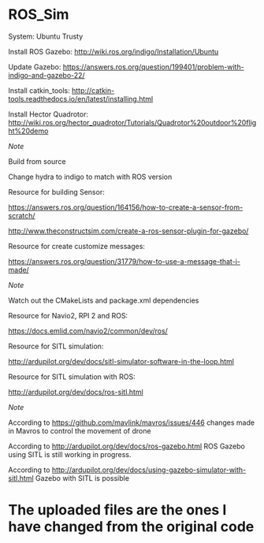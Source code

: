 # ROS_Sim

System: Ubuntu Trusty

Install ROS Gazebo:
http://wiki.ros.org/indigo/Installation/Ubuntu

Update Gazebo:
https://answers.ros.org/question/199401/problem-with-indigo-and-gazebo-22/

Install catkin_tools:
http://catkin-tools.readthedocs.io/en/latest/installing.html

Install Hector Quadrotor:
http://wiki.ros.org/hector_quadrotor/Tutorials/Quadrotor%20outdoor%20flight%20demo

*Note*

Build from source

Change hydra to indigo to match with ROS version

Resource for building Sensor:

https://answers.ros.org/question/164156/how-to-create-a-sensor-from-scratch/

http://www.theconstructsim.com/create-a-ros-sensor-plugin-for-gazebo/

Resource for create customize messages:

https://answers.ros.org/question/31779/how-to-use-a-message-that-i-made/

*Note*

 Watch out the CMakeLists and package.xml dependencies
 
Resource for Navio2, RPI 2  and ROS:

https://docs.emlid.com/navio2/common/dev/ros/

Resource for SITL simulation:

http://ardupilot.org/dev/docs/sitl-simulator-software-in-the-loop.html

Resource for SITL simulation with ROS:

http://ardupilot.org/dev/docs/ros-sitl.html

*Note*

According to https://github.com/mavlink/mavros/issues/446 changes made in Mavros to control the movement of drone 

According to http://ardupilot.org/dev/docs/ros-gazebo.html ROS Gazebo using SITL is still working in progress.

According to http://ardupilot.org/dev/docs/using-gazebo-simulator-with-sitl.html Gazebo with SITL is possible

# The uploaded files are the ones I have changed from the original code
